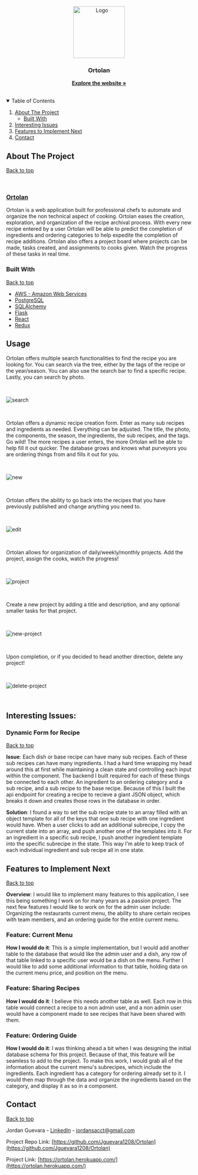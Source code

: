 <br />
<p align="center">
  <a href="https://ortolan.herokuapp.com/">
    <img src="https://cdn.discordapp.com/attachments/908759674076168263/909907787977461770/orto-logo.png" alt="Logo" width="140" height="140">
  </a>

  <h3 align="center">Ortolan</h3>

  <p align="center">
    <a href="https://ortolan.herokuapp.com/" target="_blank"><strong>Explore the website »</strong></a>
    <br />
    <br />
  </p>
</p>



<!-- TABLE OF CONTENTS -->
<details open="open">
  <summary id="table-of-contents">Table of Contents</summary>
  <ol>
    <li>
      <a href="#about-the-project">About The Project</a>
      <ul>
        <li><a href="#built-with">Built With</a></li>
      </ul>
    </li>
    <!-- <li><a href="#usage">Usage</a></li> -->
    <li>
      <a href="#interesting-issues">Interesting Issues</a>
    </li>
    <li>
      <a href="#features-to-implement-next">Features to Implement Next</a>
    <li><a href="#contact">Contact</a></li>
    </li>
  </ol>
</details>



<!-- ABOUT THE PROJECT -->
## About The Project 
[Back to top](#table-of-contents)

<br>

### [Ortolan](https://finstagram-project.herokuapp.com/)

Ortolan is a web application built for professional chefs to automate and organize the non technical aspect of cooking. Ortolan eases the creation, exploration, and organization of the recipe archival process. With every new recipe entered by a user Ortolan will be able to predict the completion of ingredients and ordering categories to help expedite the completion of recipe additions. Ortolan also offers a project board where projects can be made, tasks created, and assignments to cooks given. Watch the progress of these tasks in real time.

### Built With 
[Back to top](#table-of-contents)
* [AWS - Amazon Web Services](https://aws.amazon.com/)
* [PostgreSQL](https://www.postgresql.org/docs/)
* [SQLAlchemy](https://www.sqlalchemy.org/)
* [Flask](https://flask.palletsprojects.com/en/2.0.x/)
* [React](https://reactjs.org/)
* [Redux](https://redux.js.org/)

## Usage
Ortolan offers multiple search functionalities to find the recipe you are looking for. You can search via the tree, either by the tags of the recipe or the year/season. You can also use the search bar to find a specific recipe. Lastly, you can search by photo.

<br>

![search](./gifs/search.gif)

<br>

Ortolan offers a dynamic recipe creation form. Enter as many sub recipes and ingredients as needed. Everything can be adjusted. The title, the photo, the components, the season, the ingredients, the sub recipes, and the tags. Go wild! The more recipes a user enters, the more Ortolan will be able to help fill it out quicker. The database grows and knows what purveyors you are ordering things from and fills it out for you.

<br>

![new](./gifs/new.gif)

<br>

Ortolan offers the ability to go back into the recipes that you have previously published and change anything you need to.

<br>

![edit](./gifs/edit.gif)

<br>

Ortolan allows for organization of daily/weekly/monthly projects. Add the project, assign the cooks, watch the progress!

<br>

![project](./gifs/project.gif)

<br>

Create a new project by adding a title and description, and any optional smaller tasks for that project.

<br>

![new-project](./gifs/new-project.gif)

<br>

Upon completion, or if you decided to head another direction, delete any project!

<br>

![delete-project](./gifs/delete-project.gif)

<br>

## Interesting Issues:
### Dynamic Form for Recipe 
[Back to top](#table-of-contents) 

<b>Issue</b>: Each dish or base recipe can have many sub recipes. Each of these sub recipes can have many ingredients. I had a hard time wrapping my head around this at first while maintaining a clean state and controlling each input within the component. The backend I built required for each of these things be connected to each other. An ingredient to an ordering category and a sub recipe, and a sub recipe to the base recipe. Because of this I built the api endpoint for creating a recipe to recieve a giant JSON object, which breaks it down and creates those rows in the database in order.

<b>Solution</b>: I found a way to set the sub recipe state to an array filled with an object template for all of the keys that one sub recipe with one ingredient would have. When a user clicks to add an additional subrecipe, I copy the current state into an array, and push another one of the templates into it. For an ingredient in a specific sub recipe, I push another ingredient template into the specific subrecipe in the state. This way I'm able to keep track of each individual ingredient and sub recipe all in one state.

## Features to Implement Next
[Back to top](#table-of-contents)

<b>Overview</b>: I would like to implement many features to this application, I see this being something I work on for many years as a passion project. The next few features I would like to work on for the admin user include: Organizing the restaurants current menu, the ability to share certain recipes with team members, and an ordering guide for the entire current menu.

### <b>Feature</b>: Current Menu
<b>How I would do it</b>: This is a simple implementation, but I would add another table to the database that would like the admin user and a dish, any row of that table linked to a specific user would be a dish on the menu. Further I would like to add some additional information to that table, holding data on the current menu price, and position on the menu.

### <b>Feature</b>: Sharing Recipes
<b>How I would do it</b>: I believe this needs another table as well. Each row in this table would connect a recipe to a non admin user, and a non admin user would have a component made to see recipes that have been shared with them.

### <b>Feature</b>: Ordering Guide
<b>How I would do it</b>: I was thinking ahead a bit when I was designing the initial database schema for this project. Because of that, this feature will be seamless to add to the project. To make this work, I would grab all of the information about the current menu's subrecipes, which include the ingredients. Each ingredient has a category for ordering already set to it. I would then map through the data and organize the ingredients based on the category, and display it as so in a component.

<!-- CONTACT -->
## Contact
[Back to top](#table-of-contents)

Jordan Guevara - [LinkedIn](https://www.linkedin.com/in/jordan-guevara-a9370521a/) - jordansacct@gmail.com

Project Repo Link: [https://github.com/Jguevara1208/Ortolan](https://github.com/Jguevara1208/Ortolan)

Project Link: [https://ortolan.herokuapp.com/](https://ortolan.herokuapp.com/)


<!-- ACKNOWLEDGEMENTS --

<!-- MARKDOWN LINKS & IMAGES -->
[linkedin-url]: https://linkedin.com/in/
